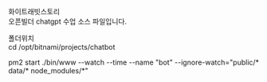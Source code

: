 화이트래빗스토리    
오픈빌더 chatgpt 수업 소스 파일입니다.   

폴더위치   
cd /opt/bitnami/projects/chatbot   


pm2 start ./bin/www --watch --time --name "bot" --ignore-watch="public/* data/* node_modules/*"